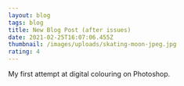 ```yaml
---
layout: blog
tags: blog
title: New Blog Post (after issues)
date: 2021-02-25T16:07:06.455Z
thumbnail: /images/uploads/skating-moon-jpeg.jpg
rating: 4
---
```

My first attempt at digital colouring on Photoshop.